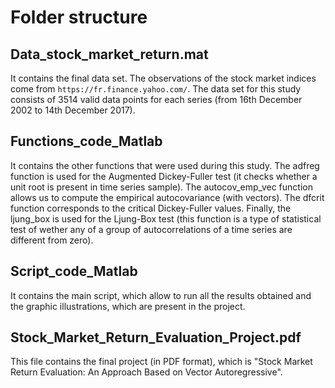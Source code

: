 # Folder structure

## Data_stock_market_return.mat

It contains the final data set. The observations of the stock market indices come from `https://fr.finance.yahoo.com/`. The data set for this study consists of 3514 valid data points for each series (from 16th December 2002 to 14th December 2017).

## Functions_code_Matlab

It contains the other functions that were used during this study. The adfreg function is used for the Augmented Dickey-Fuller test (it checks whether a unit root is present in time series sample). The autocov_emp_vec function allows us to compute the empirical autocovariance (with vectors). The dfcrit function corresponds to the critical Dickey-Fuller values. Finally, the ljung_box is used for the Ljung-Box test (this function is a type of statistical test of wether any of a group of autocorrelations of a time series are different from zero).

## Script_code_Matlab

It contains the main script, which allow to run all the results obtained and the graphic illustrations, which are present in the project. 

## Stock_Market_Return_Evaluation_Project.pdf

This file contains the final project (in PDF format), which is "Stock Market Return Evaluation: An Approach Based on Vector Autoregressive".

